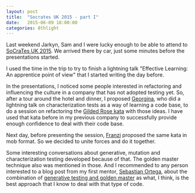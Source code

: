 ```yaml
---
layout: post
title:  "Socrates UK 2015 - part I"
date:   2015-06-09 18:00:00
categories: 8thlight
---
```

Last weekend Jarkyn, Sam and I were lucky enough to be able to attend to [SoCraTes UK 2015][socrates]. We arrived there by car, just some minutes before the presentations started.

I used the time in the trip to try to finish a lightning talk "Effective Learning: An apprentice point of view" that I started writing the day before. 

In the presentations, I noticed some people interested in refactoring and influencing the culture in a company that has not adopted testing yet. So, after a tour around the hotel and dinner, I proposed [Georgina][georgina], who did a lightning talk on characterization tests as a way of learning a code base, to do a session on refactoring the [Gilded Rose kata][gilded] with those ideas. I have used that kata before in my previous company to successfully provide enough confidence to deal with their code base.

Next day, before presenting the session, [Franzi][franzi] proposed the same kata in mob format. So we decided to unite forces and do it together.

Some interesting conversations about generative, mutation and characterization testing developed because of that. The golden master technique also was mentioned in those. And I recommended to any person interested to a blog post from my first mentor, [Sebastian Ortega][sebas], about the combination of [generative testing and golden master][conjuring-a-golden-master] as what, I think, is the best approach that I know to deal with that type of code.

[socrates]: http://socratesuk.org/
[georgina]: https://twitter.com/gemcfadyen
[gilded]: https://github.com/emilybache/GildedRose-Refactoring-Kata
[franzi]: https://twitter.com/Singsalad
[sebas]: https://twitter.com/_sortega
[conjuring-a-golden-master]: http://sortega.github.io/development/2015/05/28/conjuring_golden_master/
